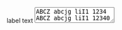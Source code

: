 <div class="au-body au-body--dark">
  <label class="au-label" for="textarea--dark">label text</label>
  <textarea class="au-text-input au-text-input--dark au-text-input--block" name="textarea--dark" id="textarea--dark">
ABCZ abcjg liI1 1234 ABCZ abcjg liI1 12340
  </textarea>
</div>
